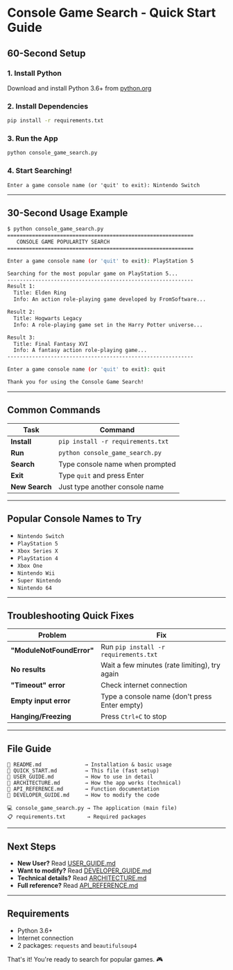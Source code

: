 # Console Game Search - Quick Start Guide

## 60-Second Setup

### 1. Install Python
Download and install Python 3.6+ from [python.org](https://www.python.org/downloads/)

### 2. Install Dependencies
```bash
pip install -r requirements.txt
```

### 3. Run the App
```bash
python console_game_search.py
```

### 4. Start Searching!
```
Enter a game console name (or 'quit' to exit): Nintendo Switch
```

---

## 30-Second Usage Example

```bash
$ python console_game_search.py
============================================================
   CONSOLE GAME POPULARITY SEARCH
============================================================

Enter a game console name (or 'quit' to exit): PlayStation 5

Searching for the most popular game on PlayStation 5...
------------------------------------------------------------
Result 1:
  Title: Elden Ring
  Info: An action role-playing game developed by FromSoftware...

Result 2:
  Title: Hogwarts Legacy
  Info: A role-playing game set in the Harry Potter universe...

Result 3:
  Title: Final Fantasy XVI
  Info: A fantasy action role-playing game...
------------------------------------------------------------

Enter a game console name (or 'quit' to exit): quit

Thank you for using the Console Game Search!
```

---

## Common Commands

| Task | Command |
|------|---------|
| **Install** | `pip install -r requirements.txt` |
| **Run** | `python console_game_search.py` |
| **Search** | Type console name when prompted |
| **Exit** | Type `quit` and press Enter |
| **New Search** | Just type another console name |

---

## Popular Console Names to Try

- `Nintendo Switch`
- `PlayStation 5`
- `Xbox Series X`
- `PlayStation 4`
- `Xbox One`
- `Nintendo Wii`
- `Super Nintendo`
- `Nintendo 64`

---

## Troubleshooting Quick Fixes

| Problem | Fix |
|---------|-----|
| **"ModuleNotFoundError"** | Run `pip install -r requirements.txt` |
| **No results** | Wait a few minutes (rate limiting), try again |
| **"Timeout" error** | Check internet connection |
| **Empty input error** | Type a console name (don't press Enter empty) |
| **Hanging/Freezing** | Press `Ctrl+C` to stop |

---

## File Guide

```
📄 README.md              → Installation & basic usage
📄 QUICK_START.md         → This file (fast setup)
📄 USER_GUIDE.md          → How to use in detail
📄 ARCHITECTURE.md        → How the app works (technical)
📄 API_REFERENCE.md       → Function documentation
📄 DEVELOPER_GUIDE.md     → How to modify the code

💻 console_game_search.py → The application (main file)
📋 requirements.txt       → Required packages
```

---

## Next Steps

- **New User?** Read [USER_GUIDE.md](./USER_GUIDE.md)
- **Want to modify?** Read [DEVELOPER_GUIDE.md](./DEVELOPER_GUIDE.md)
- **Technical details?** Read [ARCHITECTURE.md](./ARCHITECTURE.md)
- **Full reference?** Read [API_REFERENCE.md](./API_REFERENCE.md)

---

## Requirements

- Python 3.6+
- Internet connection
- 2 packages: `requests` and `beautifulsoup4`

That's it! You're ready to search for popular games. 🎮
